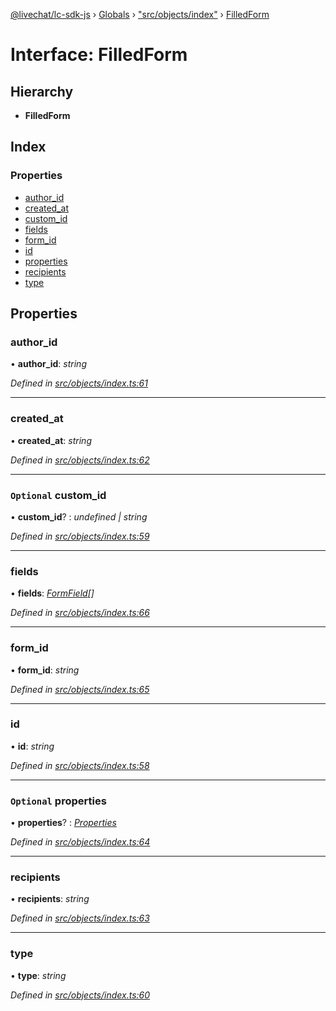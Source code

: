 [@livechat/lc-sdk-js](../README.md) › [Globals](../globals.md) › ["src/objects/index"](../modules/_src_objects_index_.md) › [FilledForm](_src_objects_index_.filledform.md)

# Interface: FilledForm

## Hierarchy

* **FilledForm**

## Index

### Properties

* [author_id](_src_objects_index_.filledform.md#author_id)
* [created_at](_src_objects_index_.filledform.md#created_at)
* [custom_id](_src_objects_index_.filledform.md#optional-custom_id)
* [fields](_src_objects_index_.filledform.md#fields)
* [form_id](_src_objects_index_.filledform.md#form_id)
* [id](_src_objects_index_.filledform.md#id)
* [properties](_src_objects_index_.filledform.md#optional-properties)
* [recipients](_src_objects_index_.filledform.md#recipients)
* [type](_src_objects_index_.filledform.md#type)

## Properties

###  author_id

• **author_id**: *string*

*Defined in [src/objects/index.ts:61](https://github.com/livechat/lc-sdk-js/blob/9364105/src/objects/index.ts#L61)*

___

###  created_at

• **created_at**: *string*

*Defined in [src/objects/index.ts:62](https://github.com/livechat/lc-sdk-js/blob/9364105/src/objects/index.ts#L62)*

___

### `Optional` custom_id

• **custom_id**? : *undefined | string*

*Defined in [src/objects/index.ts:59](https://github.com/livechat/lc-sdk-js/blob/9364105/src/objects/index.ts#L59)*

___

###  fields

• **fields**: *[FormField](_src_objects_index_.formfield.md)[]*

*Defined in [src/objects/index.ts:66](https://github.com/livechat/lc-sdk-js/blob/9364105/src/objects/index.ts#L66)*

___

###  form_id

• **form_id**: *string*

*Defined in [src/objects/index.ts:65](https://github.com/livechat/lc-sdk-js/blob/9364105/src/objects/index.ts#L65)*

___

###  id

• **id**: *string*

*Defined in [src/objects/index.ts:58](https://github.com/livechat/lc-sdk-js/blob/9364105/src/objects/index.ts#L58)*

___

### `Optional` properties

• **properties**? : *[Properties](_src_objects_index_.properties.md)*

*Defined in [src/objects/index.ts:64](https://github.com/livechat/lc-sdk-js/blob/9364105/src/objects/index.ts#L64)*

___

###  recipients

• **recipients**: *string*

*Defined in [src/objects/index.ts:63](https://github.com/livechat/lc-sdk-js/blob/9364105/src/objects/index.ts#L63)*

___

###  type

• **type**: *string*

*Defined in [src/objects/index.ts:60](https://github.com/livechat/lc-sdk-js/blob/9364105/src/objects/index.ts#L60)*

